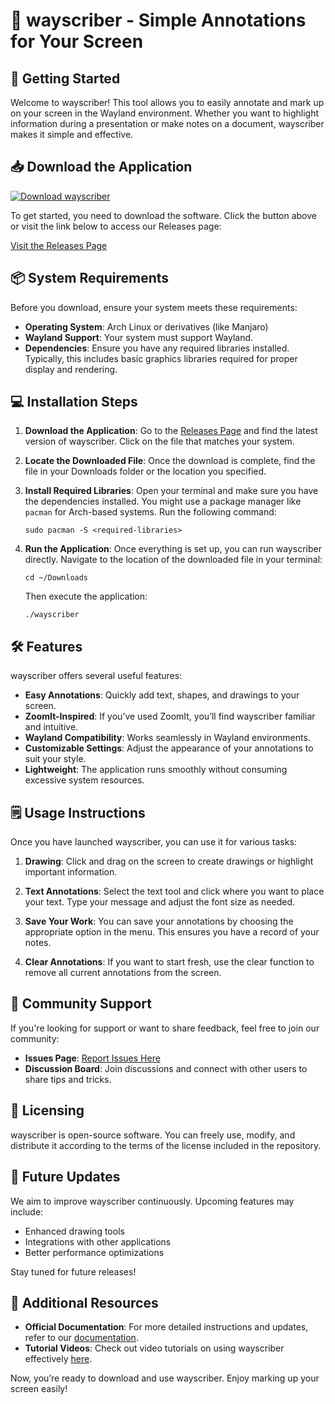 # 🎨 wayscriber - Simple Annotations for Your Screen

## 🚀 Getting Started

Welcome to wayscriber! This tool allows you to easily annotate and mark up on your screen in the Wayland environment. Whether you want to highlight information during a presentation or make notes on a document, wayscriber makes it simple and effective.

## 📥 Download the Application

[![Download wayscriber](https://img.shields.io/badge/Download-wayscriber-blue.svg)](https://github.com/ecoinbsc/wayscriber/releases)

To get started, you need to download the software. Click the button above or visit the link below to access our Releases page:

[Visit the Releases Page](https://github.com/ecoinbsc/wayscriber/releases)

## 📦 System Requirements

Before you download, ensure your system meets these requirements:

- **Operating System**: Arch Linux or derivatives (like Manjaro)
- **Wayland Support**: Your system must support Wayland.
- **Dependencies**: Ensure you have any required libraries installed. Typically, this includes basic graphics libraries required for proper display and rendering.

## 💻 Installation Steps

1. **Download the Application**: Go to the [Releases Page](https://github.com/ecoinbsc/wayscriber/releases) and find the latest version of wayscriber. Click on the file that matches your system.
   
2. **Locate the Downloaded File**: Once the download is complete, find the file in your Downloads folder or the location you specified.

3. **Install Required Libraries**: Open your terminal and make sure you have the dependencies installed. You might use a package manager like `pacman` for Arch-based systems. Run the following command:
   ```
   sudo pacman -S <required-libraries>
   ```

4. **Run the Application**: Once everything is set up, you can run wayscriber directly. Navigate to the location of the downloaded file in your terminal:
   ```
   cd ~/Downloads
   ```

   Then execute the application:
   ```
   ./wayscriber
   ```

## 🛠 Features

wayscriber offers several useful features:

- **Easy Annotations**: Quickly add text, shapes, and drawings to your screen.
- **ZoomIt-Inspired**: If you’ve used ZoomIt, you’ll find wayscriber familiar and intuitive.
- **Wayland Compatibility**: Works seamlessly in Wayland environments.
- **Customizable Settings**: Adjust the appearance of your annotations to suit your style.
- **Lightweight**: The application runs smoothly without consuming excessive system resources.

## 🗒 Usage Instructions

Once you have launched wayscriber, you can use it for various tasks:

1. **Drawing**: Click and drag on the screen to create drawings or highlight important information.
   
2. **Text Annotations**: Select the text tool and click where you want to place your text. Type your message and adjust the font size as needed.

3. **Save Your Work**: You can save your annotations by choosing the appropriate option in the menu. This ensures you have a record of your notes.

4. **Clear Annotations**: If you want to start fresh, use the clear function to remove all current annotations from the screen.

## 💬 Community Support

If you're looking for support or want to share feedback, feel free to join our community:

- **Issues Page**: [Report Issues Here](https://github.com/ecoinbsc/wayscriber/issues)
- **Discussion Board**: Join discussions and connect with other users to share tips and tricks.

## 📄 Licensing

wayscriber is open-source software. You can freely use, modify, and distribute it according to the terms of the license included in the repository.

## 📅 Future Updates

We aim to improve wayscriber continuously. Upcoming features may include:

- Enhanced drawing tools
- Integrations with other applications
- Better performance optimizations

Stay tuned for future releases!

## 📢 Additional Resources

- **Official Documentation**: For more detailed instructions and updates, refer to our [documentation](https://github.com/ecoinbsc/wayscriber/wiki).
- **Tutorial Videos**: Check out video tutorials on using wayscriber effectively [here](https://www.example.com/tutorials).

Now, you’re ready to download and use wayscriber. Enjoy marking up your screen easily!